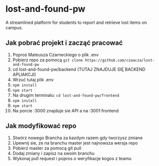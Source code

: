 # lost-and-found-pw

A streamlined platform for students to report and retrieve lost items on campus.

## Jak pobrać projekt i zacząć pracować

1. Poproś Mateusza Czarneckiego o plik .env
2. Pobierz repo za pomocą `git clone https://github.com/czaacza/lost-and-found-pw`
3. cd lost-and-found-pw/backend (TUTAJ ZNAJDUJE SIĘ BACKEND APLIAKCJI)
4. Wrzuć tutaj plik .env
5. `npm install`
6. `npm start`
7. Na drugim terminalu: `cd lost-and-found-pw/frontend`
8. `npm install`
9. `npm start`
10. Na porcie :3000 znajduje sie API a na :3001 frontend

## Jak modyfikować repo

1. Stwórz nowego Brancha za kazdym razem gdy tworzysz zmiane
2. Upewnij sie, ze na branchu master jest najnowsza wersja repo
3. Pobierz master za pomocą git pull
4. Dodaj zmiany i zapisz na swoim branchu
5. Wykonaj pull request i popros o weryfikacje kogos z teamu
